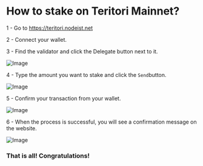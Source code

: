 # How to stake on Teritori Mainnet?

1 - Go to https://teritori.nodeist.net

2 - Connect your wallet.

3 - Find the validator and click the Delegate button next to it.

![Image](https://nodeist.net/teritori/1.png)

4 - Type the amount you want to stake and click the `Send`button.

![Image](https://nodeist.net/teritori/2.png)

5 - Confirm your transaction from your wallet.

![Image](https://nodeist.net/teritori/3.png)

6 - When the process is successful, you will see a confirmation message on the website.

![Image](https://nodeist.net/teritori/4.png)

### That is all! Congratulations!
